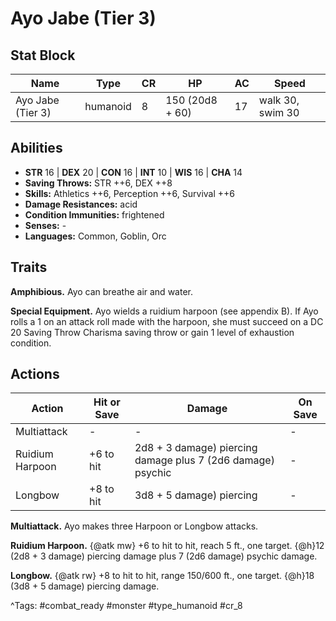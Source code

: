 # Ayo Jabe (Tier 3)

## Stat Block

| Name | Type | CR | HP | AC | Speed |
|------|------|----|----|----|-------|
| Ayo Jabe (Tier 3) | humanoid | 8 | 150 (20d8 + 60) | 17 | walk 30, swim 30 |

## Abilities

- **STR** 16 | **DEX** 20 | **CON** 16 | **INT** 10 | **WIS** 16 | **CHA** 14
- **Saving Throws:** STR ++6, DEX ++8  
- **Skills:** Athletics ++6, Perception ++6, Survival ++6  
- **Damage Resistances:** acid  
- **Condition Immunities:** frightened  
- **Senses:** -  
- **Languages:** Common, Goblin, Orc

## Traits

**Amphibious.** Ayo can breathe air and water.

**Special Equipment.** Ayo wields a ruidium harpoon (see appendix B). If Ayo rolls a 1 on an attack roll made with the harpoon, she must succeed on a DC 20 Saving Throw Charisma saving throw or gain 1 level of exhaustion condition.


## Actions

| Action | Hit or Save | Damage | On Save |
|--------|--------------|--------|----------|
| Multiattack | - | - | - |
| Ruidium Harpoon | +6 to hit | 2d8 + 3 damage) piercing damage plus 7 (2d6 damage) psychic | - |
| Longbow | +8 to hit | 3d8 + 5 damage) piercing | - |

**Multiattack.** Ayo makes three Harpoon or Longbow attacks.

**Ruidium Harpoon.** {@atk mw} +6 to hit to hit, reach 5 ft., one target. {@h}12 (2d8 + 3 damage) piercing damage plus 7 (2d6 damage) psychic damage.

**Longbow.** {@atk rw} +8 to hit to hit, range 150/600 ft., one target. {@h}18 (3d8 + 5 damage) piercing damage.


^Tags: #combat_ready #monster #type_humanoid #cr_8
